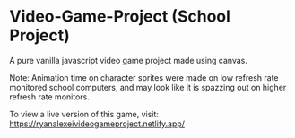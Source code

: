 # Video-Game-Project (School Project)
A pure vanilla javascript video game project made using canvas.

Note: Animation time on character sprites were made on low refresh rate monitored school computers, and may look like it is spazzing out on higher refresh rate monitors.

To view a live version of this game, visit: https://ryanalexeivideogameproject.netlify.app/

